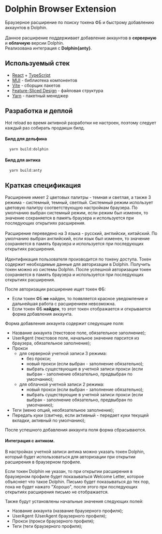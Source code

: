
# Dolphin Browser Extension

Браузерное расширение по поиску токена ФБ и быстрому добавлению аккаунтов в Dolphin.<br/>
<br/>
Данное расширение поддерживает добавление аккаунтов в <b>серверную</b> и <b>облачную</b> версии Dolphin.<br/>
Реализована интеграция с <b>Dolphin{anty}</b>.

## Используемый стек

- [React](https://react.dev/) + [TypeScript](https://www.typescriptlang.org/)
- [MUI](https://mui.com/) - библиотека компонентов
- [Vite](https://vitejs.dev/) - сборщик пакетов
- [Feature-Sliced Design](https://feature-sliced.design/) - файловая структура
- [Yarn](https://classic.yarnpkg.com/) - пакетный менеджер

## Разработка и деплой

Hot reload во время активной разработки не настроен, поэтому следует каждый раз собирать продакшн билд.

#### Билд для дельфина
```bash
  yarn build:dolphin
```

#### Билд для антика
```bash
  yarn build:anty
```

## Краткая спецификация

Расширение имеет 2 цветовых палитры - темная и светлая, а также 3 режима - системный, темный, светлый. Системный режим использует цветовую палитру соответствующую настройкам браузера. По умолчанию выбран системный режим, если режим был изменен, то значение сохраняется в память браузера и используется при последующих открытиях расширения.<br/>
<br/>
Расширение переведено на 3 языка - русский, английски, китайский. По умолчанию выбран английский, если язык был изменен, то значение сохраняется в память браузера и используется при последующих открытиях расширения.<br/>
<br/>
Идентификация пользователя производится по токену доступа. Токен содержит необходимые данные для авторизации в Dolphin. Получить токен можно из системы Dolphin. После успешной авторизации токен сохраняется в память браузера и используется при последующих открытиях расширения.

После авторизации расширение ищет токен ФБ:
- Если токен ФБ <b>не</b> найден, то появляется красное уведомление и дальнейшая работа с расширением невозможна.
- Если токен ФБ <b>найден</b>, то этот токен отображается и  открывается форма добавления аккаунта.

Форма добавления аккаунта содержит следующие поля:

- Название аккаунта (текстовое поле, обязательное заполнение);
- UserAgent (текстовое поле, начальное значение парсится из браузера, обязательное заполнение);
- Прокси
  - для серверной учетной записи 3 режима: 
    - без прокси;
    - новый прокси (если выбран - заполнение обязательно);
    - выбрать существующие в учетной записи прокси (если выбран - заполнение обязательно, предвыбран по умолчанию);
  - для облачной учетной записи 2 режима:
    - новый прокси (если выбран - заполнение обязательно);
    - выбрать существующие в учетной записи прокси (если выбран - заполнение обязательно, предвыбран по умолчанию);
- Теги (меню опций, необязательное заполнение);
- Передать куки (свитчер, если активный - передает куки текущей вкладки, активный по умолчанию);

После успешного добавления аккаунта поля форма сбрасываются.

#### Интеграция с антиком.
В настройках учетной записи антика можно указать токен Dolphin, который будет использоваться для авторизации при открытии расширения в браузерном профиле.

Если токен Dolphin не указан, то при открытии расширения в браузерном профиле будет показываться Welcome Letter, которое объясняет что такое Dolphin. Письмо будет показываться до тех пор, пока не будет нажато "Хорошо", после этого при последующих открытиях расширения письмо не отображается.

Также будут установлены начальные значения следующих полей:
- Название аккаунта (название браузерного профиля);
- UserAgent (UserAgent браузерного профиля);
- Прокси (прокси браузерного профиля);
- Теги (теги браузерного профиля);
